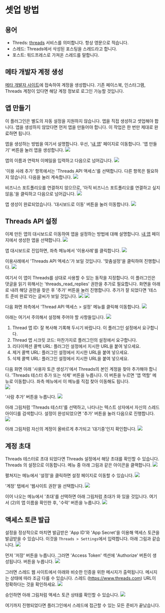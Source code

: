 # 셋업 방법

## 용어

- Threds: [threads](https://www.threads.com) 서비스를 의미합니다. 항상 영문으로 적습니다.
- 스레드: Threads에서 삭성된 포스팅을 스레드라고 합니다.
- 포스트: 워드프레스로 가져온 스레드를 말합니다.

## 메타 개발자 계정 생성

[메타 개발자 사이트](https://developers.facebook.com/)에 접속하여 계정을 생성합니다.
기존 페이스북, 인스타그램, Threads 계정이 있다면 해당 계정 정보로 로그인 가능할 것입니다.

## 앱 만들기

이 플러그인은 별도의 자동 설정을 지원하지 않습니다. 앱을 직접 생성하고 셋업해야 합니다.
앱을 생성하지 않았다면 먼저 앱을 만들어야 합니다. 이 작업은 한 번만 제대로 완료하면 됩니다.

앱을 생성하는 방법을 여기서 설명합니다.
우선, '[내 앱](https://developers.facebook.com/apps/)' 페이지로 이동합니다.
'앱 만들기' 버튼을 눌러 앱을 생성합니다.
![](./img/setup-01.png)

앱의 이름과 연락처 이메일을 입력하고 다음으로 넘어갑니다.
![](./img/setup-02.png)

'이용 사레 추가' 항목에서는 'Threads API 액세스'를 선택합니다. 다른 항목은 필요하지 않습니다.
다음을 눌러 계속합니다.
![](./img/setup-03.png)

비즈니스 포트폴리오를 연결하지 않으므로, '아직 비즈니스 포트폴리오를 연결하고 싶지 않음.'을 클릭하고 다음으로 넘어갑니다.
![](./img/setup-04.png)

앱 생성이 완료되었습니다. '대시보드로 이동' 버튼을 눌러 이동합니다.
![](./img/setup-05.png)

## Threads API 설정

이제 만든 앱의 대시보드로 이동하여 앱을 설정하는 방법에 대해 설명합니다.
[내 앱](https://developers.facebook.com/apps) 페이지에서 생성한 앱을 선택합니다.
![](./img/threads-api-01.png)

앱 대시보드로 진입하면, 좌측 메뉴에서 '이용사례'를 클릭합니다.
![](./img/threads-api-02.png)

이용사례에서 'Threads API 엑세스'가 보일 것입니다. '맞춤설정'을 클릭하여 진행합니다.
![](./img/threads-api-03.png)

여기서 이 앱이 Threads를 상대로 사용할 수 있는 동작을 지정합니다.
이 플러그인은 댓글을 읽기 위해서는 'threads_read_replies' 권한을 추가로 필요합니다.
화면을 아래로 내려 해당 권한을 찾은 후 '추가' 버튼을 눌러 진행합니다.
추가가 잘 되었다면 '테스트 준비 완료'라는 글씨가 보일 것입니다.
![](./img/threads-api-04.png)
![](./img/threads-api-05.png)

다음 화면 좌측에서 'Thread API 액세스 > 설정' 메뉴를 클릭해 이동합니다.
![](./img/threads-api-06.png)

아래는 여기서 주의해서 설정해 주어야 할 사항들입니다.
![](./img/threads-api-07.png)

1. Thread 앱 ID: 잘 복사해 기록해 두시기 바랍니다. 이 플러그인 설정에서 요구합니다.
2. Thread 앱 시크릿 코드: 마찬가지로 플러그인의 설정에서 요구합니다.
3. 리다이렉션 콜백 URL: 플러그인 설정에서 지시한 URL을 붙여 넣으세요.
4. 제거 콜백 URL: 플러그인 설정에서 지시한 URL을 붙여 넣으세요.
5. 삭제 콜백 URL: 플러그인 설정에서 지시한 URL을 붙여 넣으세요.

다음 화면 아래 '사용자 토큰 생성기'에서 Threads의 본인 계정을 찾아 추가해야 합니다.
'Threads 테스터 추가 또는 삭제' 버튼을 누릅니다.
이 버튼을 누르면 '앱 역할' 메뉴로 이동합니다.
좌측 메뉴에서 이 메뉴를 직접 찾아 이동해도 됩니다.  
![](./img/threads-api-08.png)

'사람 추가' 버튼을 누릅니다.
![](./img/threads-api-09.png)

아래 그림처럼 'Threads 테스터'를 선택하고, 나타나는 텍스트 상자에서 자신의 스레드 아이디를 검색합니다.
설정이 완성되었으면 '추가' 버튼을 눌러 다음으로 진행합니다.
![](./img/threads-api-10.png)

아래 그림처럼 자신의 계정이 올바르게 추가되고 '대기중'인지 확인합니다.
![](./img/threads-api-11.png)

## 계정 초대

Threads 테스터로 초대 되었다면 Threads 설정에서 해당 초대를 확인할 수 있습니다.
Threads 의 설정으로 이동합니다. 메뉴 중 아래 그림과 같은 아이콘을 클랙합니다.
![](./img/invitation-01.png)

펼쳐지는 메뉴에서 '설정'을 클릭하면 설정 페이지로 이동할 수 있습니다.
![](./img/invitation-02.png)

'계정' 탭에서 '웹사이트 권한'을 선택합니다.
![](./img/invitation-03.png)

이어 나오는 메뉴에서 '초대'를 선택하면 아래 그림처럼 초대가 와 있을 것입니다.
여기서 (2)의 앱 이름을 확인한 후, '수락' 버튼을 누릅니다.
![](./img/invitation-04.png)

## 액세스 토큰 발급

설정을 정상적으로 마치면 발급받은 'App ID'와 'App Secret'을 이용해 액세스 토큰을 발급받을 수 있습니다.
이것을 `Threads > Settings`에서 입력합니다. 아래 그림과 같습니다.
![](./img/authorize-01.png)

먼저 '저장' 버튼을 누릅니다. 그러면 'Access Token' 섹션에 'Authorize' 버튼이 생성됩니다.
버튼을 누릅니다.
![](./img/authorize-02.png)

그러면 스레드 웹 사이트에서 아래와 비슷한 인증을 위한 메시지가 출력됩니다.
메시지는 상태에 따라 조금 다를 수 있습니다.
스레드 (https://www.threads.com) URL이 정확하다는 것을 확인하세요.
![](./img/authorize-03.png)

승인하면 아래 그림처럼 액세스 토큰 상태를 확인할 수 있습니다.
![](./img/authorize-04.png)

여기까지 진행되었다면 플러그인에서 스레드에 접근할 수 있는 모든 준비가 끝났습니다.